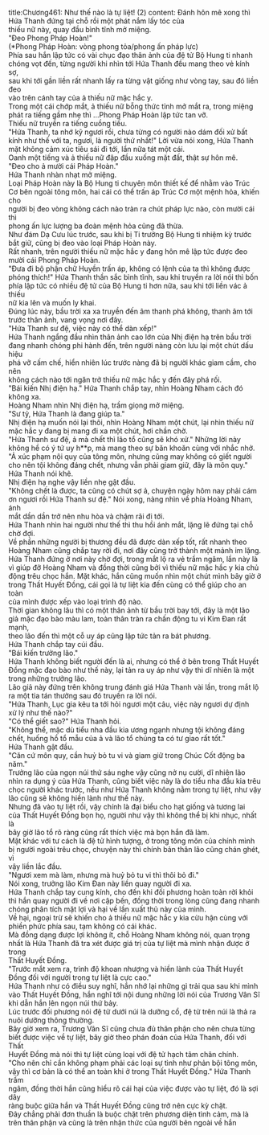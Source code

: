 title:Chương461: Như thế nào là tự liệt! (2)
content:
Đánh hôn mê xong thì Hứa Thanh đứng tại chỗ rồi một phát nắm lấy tóc của<br>thiếu nữ này, quay đầu bình tĩnh mở miệng.<br>"Đeo Phong Pháp Hoàn!"<br>(*Phong Pháp Hoàn: vòng phong tỏa/phong ấn pháp lực)<br>Phía sau hắn lập tức có vài chục đạo thân ảnh của đệ tử Bộ Hung ti nhanh<br>chóng vọt đến, từng người khi nhìn tới Hứa Thanh đều mang theo vẻ kính sợ,<br>sau khi tới gần liền rất nhanh lấy ra từng vật giống như vòng tay, sau đó liền đeo<br>vào trên cánh tay của ả thiếu nữ mặc hắc y.<br>Trong một cái chớp mắt, ả thiếu nữ bỗng thức tỉnh mở mắt ra, trong miệng<br>phát ra tiếng gầm nhẹ thì …Phong Pháp Hoàn lập tức tan vỡ.<br>Thiếu nữ truyền ra tiếng cuồng tiếu.<br>"Hứa Thanh, ta nhớ kỹ ngươi rồi, chưa từng có người nào dám đối xử bất<br>kính như thế với ta, ngươi, là người thứ nhất!" Lời vừa nói xong, Hứa Thanh<br>mặt không cảm xúc tiêu sái đi tới, lần nữa tát một cái.<br>Oanh một tiếng và ả thiếu nữ đập đầu xuống mặt đất, thật sự hôn mê.<br>"Đeo cho ả mười cái Pháp Hoàn."<br>Hứa Thanh nhàn nhạt mở miệng.<br>Loại Pháp Hoàn này là Bộ Hung ti chuyên môn thiết kế để nhằm vào Trúc<br>Cơ bên ngoài tông môn, hai cái có thể trấn áp Trúc Cơ một mệnh hỏa, khiến cho<br>người bị đeo vòng không cách nào tràn ra chút pháp lực nào, còn mười cái thì<br>phong ấn lực lượng ba đoàn mệnh hỏa cũng đã thừa.<br>Như đám Dạ Cưu lúc trước, sau khi bị Ti trưởng Bộ Hung ti nhiệm kỳ trước<br>bắt giữ, cũng bị đeo vào loại Pháp Hoàn này.<br>Rất nhanh, trên người thiếu nữ mặc hắc y đang hôn mê lập tức được đeo<br>mười cái Phong Pháp Hoàn.<br>"Đưa đi bộ phận chữ Huyền trấn áp, không có lệnh của ta thì không được<br>phóng thích!" Hứa Thanh thần sắc bình tĩnh, sau khi truyền ra lời nói thì bốn<br>phía lập tức có nhiều đệ tử của Bộ Hung ti hơn nữa, sau khi tới liền vác ả thiếu<br>nữ kia lên và muốn ly khai.<br>Đúng lúc này, bầu trời xa xa truyền đến âm thanh phá không, thanh âm tới<br>trước thân ảnh, vang vọng nơi đây.<br>"Hứa Thanh sư đệ, việc này có thể dàn xếp!"<br>Hứa Thanh ngẩng đầu nhìn thân ảnh cao lớn của Nhị điện hạ trên bầu trời<br>đang nhanh chóng phi hành đến, trên người nàng còn lưu lại một chút dấu hiệu<br>phá vỡ cấm chế, hiển nhiên lúc trước nàng đã bị người khác giam cầm, cho nên<br>không cách nào tới ngăn trở thiếu nữ mặc hắc y đến đây phá rối.<br>"Bái kiến Nhị điện hạ." Hứa Thanh chắp tay, nhìn Hoàng Nham cách đó<br>không xa.<br>Hoàng Nham nhìn Nhị điện hạ, trầm giọng mở miệng.<br>"Sư tỷ, Hứa Thanh là đang giúp ta."<br>Nhị điện hạ muốn nói lại thôi, nhìn Hoàng Nham một chút, lại nhìn thiếu nữ<br>mặc hắc y đang bị mang đi xa một chút, hơi chần chờ.<br>"Hứa Thanh sư đệ, ả mà chết thì lão tổ cũng sẽ khó xử." Những lời này<br>không hề có ý tứ uy h**p, mà mang theo sự băn khoăn cùng với nhắc nhở.<br>"Ả xúc phạm nội quy của tông môn, nhưng cũng may không có giết người<br>cho nên tội không đáng chết, nhưng vẫn phải giam giữ, đây là môn quy."<br>Hứa Thanh nói khẽ.<br>Nhị điện hạ nghe vậy liền nhẹ gật đầu.<br>"Không chết là được, ta cũng có chút sợ ả, chuyện ngày hôm nay phải cám<br>ơn ngươi rồi Hứa Thanh sư đệ." Nói xong, nàng nhìn về phía Hoàng Nham, ánh<br>mắt dần dần trở nên nhu hòa và chậm rãi đi tới.<br>Hứa Thanh nhìn hai người như thế thì thu hồi ánh mắt, lặng lẽ đứng tại chỗ<br>chờ đợi.<br>Về phần những người bị thương đều đã được dàn xếp tốt, rất nhanh theo<br>Hoàng Nham cũng chắp tay rời đi, nơi đây cũng trở thành một mảnh im lặng.<br>Hứa Thanh đứng ở nơi này chờ đợi, trong mắt lộ ra vẻ trầm ngâm, lần này là<br>vì giúp đỡ Hoàng Nham và đồng thời cũng bởi vì thiếu nữ mặc hắc y kia chủ<br>động trêu chọc hắn. Mặt khác, hắn cũng muốn nhìn một chút mình bây giờ ở<br>trong Thất Huyết Đồng, cái gọi là tự liệt kia đến cùng có thể giúp cho an toàn<br>của mình được xếp vào loại trình độ nào.<br>Thời gian không lâu thì có một thân ảnh từ bầu trời bay tới, đây là một lão<br>giả mặc đạo bào màu lam, toàn thân tràn ra chấn động tu vi Kim Đan rất mạnh,<br>theo lão đến thì một cỗ uy áp cũng lập tức tản ra bát phương.<br>Hứa Thanh chắp tay cúi đầu.<br>"Bái kiến trưởng lão."<br>Hứa Thanh không biết người đến là ai, nhưng có thể ở bên trong Thất Huyết<br>Đồng mặc đạo bào như thế này, lại tản ra uy áp như vậy thì dĩ nhiên là một<br>trong những trưởng lão.<br>Lão giả này đứng trên không trung đánh giá Hứa Thanh vài lần, trong mắt lộ<br>ra một tia tán thưởng sau đó truyền ra lời nói.<br>"Hứa Thanh, Lục gia kêu ta tới hỏi ngươi một câu, việc này ngươi dự định<br>xử lý như thế nào?"<br>"Có thể giết sao?" Hứa Thanh hỏi.<br>"Không thể, mặc dù tiểu nha đầu kia ương ngạnh nhưng tội không đáng<br>chết, huống hồ tổ mẫu của ả và lão tổ chúng ta có tư giao rất tốt."<br>Hứa Thanh gật đầu.<br>"Căn cứ môn quy, cần huỷ bỏ tu vi và giam giữ trong Chúc Cốt động ba<br>năm."<br>Trưởng lão của ngọn núi thứ sáu nghe vậy cũng nở nụ cười, dĩ nhiên lão<br>nhìn ra dụng ý của Hứa Thanh, cũng biết việc này là do tiểu nha đầu kia trêu<br>chọc người khác trước, nếu như Hứa Thanh không nằm trong tự liệt, như vậy<br>lão cũng sẽ không hiền lành như thế này.<br>Nhưng đã vào tự liệt rồi, vậy chính là đại biểu cho hạt giống và tương lai<br>của Thất Huyết Đồng bọn họ, người như vậy thì không thể bị khi nhục, nhất là<br>bây giờ lão tổ rõ ràng cũng rất thích việc mà bọn hắn đã làm.<br>Mặt khác với tư cách là đệ tử hình tượng, ở trong tông môn của chính mình<br>bị người ngoài trêu chọc, chuyện này thì chính bản thân lão cũng chán ghét, vì<br>vậy liền lắc đầu.<br>"Ngươi xem mà làm, nhưng mà huỷ bỏ tu vi thì thôi bỏ đi."<br>Nói xong, trưởng lão Kim Đan này liền quay người đi xa.<br>Hứa Thanh chắp tay cung kính, cho đến khi đối phương hoàn toàn rời khỏi<br>thì hắn quay người đi về nơi cập bến, đồng thời trong lòng cũng đang nhanh<br>chóng phân tích mặt lợi và hại về lần xuất thủ này của mình.<br>Về hại, ngoại trừ sẽ khiến cho ả thiếu nữ mặc hắc y kia cừu hận cùng với<br>phiền phức phía sau, tạm không có cái khác.<br>Mà đồng dạng được lợi không ít, chỗ Hoàng Nham không nói, quan trọng<br>nhất là Hứa Thanh đã tra xét được giá trị của tự liệt mà mình nhận được ở trong<br>Thất Huyết Đồng.<br>"Trước mắt xem ra, trình độ khoan nhượng và hiền lành của Thất Huyết<br>Đồng đối với người trong tự liệt là cực cao."<br>Hứa Thanh như có điều suy nghĩ, hắn nhớ lại những gì trải qua sau khi mình<br>vào Thất Huyết Đồng, hắn nghĩ tới nội dung những lời nói của Trương Vân Sĩ<br>khi dẫn hắn lên ngọn núi thứ bảy.<br>Lúc trước đối phương nói đệ tử dưới núi là dưỡng cổ, đệ tử trên núi là thả ra<br>nuôi dưỡng thông thường.<br>Bây giờ xem ra, Trương Vân Sĩ cũng chưa đủ thân phận cho nên chưa từng<br>biết được việc về tự liệt, bây giờ theo phán đoán của Hứa Thanh, đối với Thất<br>Huyết Đồng mà nói thì tự liệt cùng loại với đệ tử hạch tâm chân chính.<br>"Cho nên chỉ cần không phạm phải các loại sự tình như phản bội tông môn,<br>vậy thì cơ bản là có thể an toàn khi ở trong Thất Huyết Đồng." Hứa Thanh trầm<br>ngâm, đồng thời hắn cũng hiểu rõ cái hại của việc được vào tự liệt, đó là sợi dây<br>ràng buộc giữa hắn và Thất Huyết Đồng cũng trở nên cực kỳ chặt.<br>Đây chẳng phải đơn thuần là buộc chặt trên phương diện tình cảm, mà là<br>trên thân phận và cũng là trên nhận thức của người bên ngoài về hắn